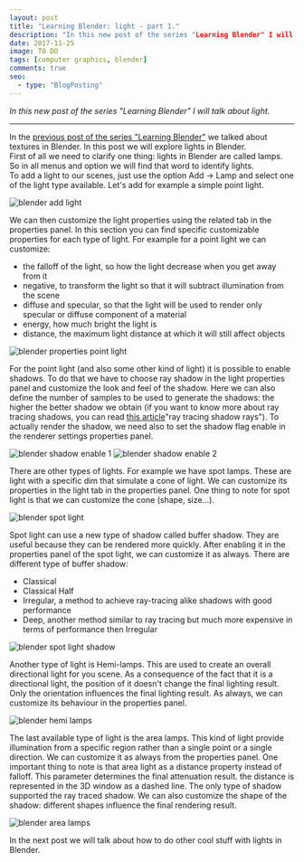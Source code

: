 ```yaml
---
layout: post
title: "Learning Blender: light - part 1."
description: "In this new post of the series "Learning Blender" I will talk about light."
date: 2017-11-25
image: TO DO
tags: [computer graphics, blender]
comments: true
seo:
  - type: "BlogPosting"
---
```


*In this new post of the series "Learning Blender" I will talk about light.*

---

In the [previous post of the series "Learning Blender"](TODO) we talked about textures in Blender. In this post we 
will explore lights in Blender.  
First of all we need to clarify one thing: lights in Blender are called lamps. So in all menus and option we will 
find that word to identify lights.  
To add a light to our scenes, just use the option Add -> Lamp and select one of the light type available.  Let's add 
for example a simple point light. 

![blender add light](/assets/images/posts/blender-add-light.jpg "blender add light")

We can then customize the light properties using the related tab in the properties panel. In this section you can 
find specific customizable properties for each type of light.
For example for a point light we can customize:

* the falloff of the light, so how the light decrease when you get away from it
* negative, to transform the light so that it will subtract illumination from the scene
* diffuse and specular, so that the light will be used to render only specular or diffuse component of a material
* energy, how much bright the light is
* distance, the maximum light distance at which it will still affect objects

![blender properties point light](/assets/images/posts/blender-point-light.jpg "blender point light")

For the point light (and also some other kind of light) it is possible to enable shadows. To do that we have to 
choose ray shadow in the light properties panel and customize the look and feel of the shadow. Here we can also 
define the number of samples to be used to generate the shadows: the higher the better shadow we obtain (if you 
want to know more about ray tracing shadows, you can read [this article](https://www.scratchapixel.com/lessons/3d-basic-rendering/introduction-to-ray-tracing/implementing-the-raytracing-algorithm)"ray tracing shadow rays"). 
To actually render the shadow, we need also to set the shadow flag enable in the renderer settings properties panel.

![blender shadow enable 1](/assets/images/posts/blender-shadow-enable-1.jpg "blender shadow enable 1")
![blender shadow enable 2](/assets/images/posts/blender-shadow-enable-2.jpg "blender shadow enable 2")

There are other types of lights. For example we have spot lamps. These are light with a specific dim that simulate a 
cone of light. We can customize its properties in the light tab in the properties panel. One thing to note for 
spot light is that we can customize the cone (shape, size...).

![blender spot light](/assets/images/posts/blender-spot-light.jpg "blender spot light")

Spot light can use a new type of shadow called buffer shadow. They are useful because they can be rendered more 
quickly. After enabling it in the properties panel of the spot light, we can customize it as always. There are 
different type of buffer shadow:

* Classical
* Classical Half
* Irregular, a method to achieve ray-tracing alike shadows with good performance
* Deep, another method similar to ray tracing but much more expensive in terms of performance then Irregular

![blender spot light shadow](/assets/images/posts/blender-spot-light-shadow.jpg "blender spot light shadow")

Another type of light is Hemi-lamps. This are used to create an overall directional light for you scene. As a 
consequence of the fact that it is a directional light, the position of it doesn't change the final lighting result. 
Only the orientation influences the final lighting result. As always, we can customize its behaviour in the 
properties panel.

![blender hemi lamps](/assets/images/posts/blender-hemi-lamps.jpg "blender hemi lamps")

The last available type of light is the area lamps. This kind of light provide illumination from a specific region 
rather than a single point or a single direction. We can customize it as always from the properties panel. One 
important thing to note is that area light as a distance property instead of falloff. This parameter determines the 
final attenuation result. the distance is represented in the 3D window as a dashed line. The only type of shadow 
supported the ray traced shadow. We can also customize the shape of the shadow: different shapes influence the final 
rendering result.

![blender area lamps](/assets/images/posts/blender-area-lamps.jpg "blender area lamps")
  
In the next post we will talk about how to do other cool stuff with lights in Blender.
